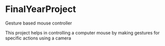 # FinalYearProject
Gesture based mouse controller

This project helps in controlling a computer mouse by making gestures for specific actions using a camera
